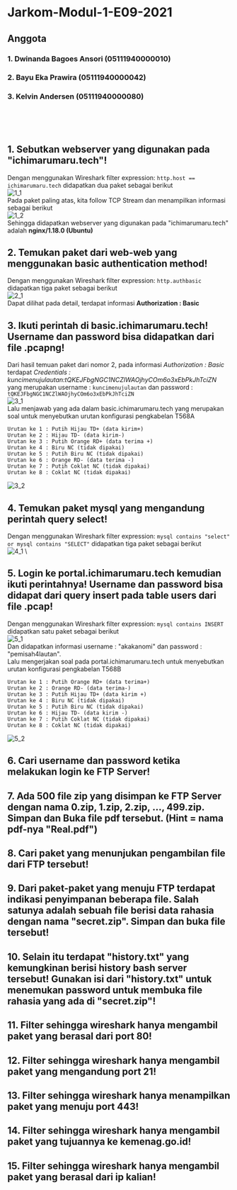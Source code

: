 # Jarkom-Modul-1-E09-2021

## Anggota
### 1. Dwinanda Bagoes Ansori (05111940000010)
### 2. Bayu Eka Prawira (05111940000042)
### 3. Kelvin Andersen (05111940000080)

<br><br><br>

## 1. Sebutkan webserver yang digunakan pada "ichimarumaru.tech"!
Dengan menggunakan Wireshark filter expression: ```http.host == ichimarumaru.tech``` didapatkan dua paket sebagai berikut \
![1_1](./Picture/No1_1.png) \
Pada paket paling atas, kita follow TCP Stream dan menampilkan informasi sebagai berikut \
![1_2](./Picture/No1_2.png) \
Sehingga didapatkan webserver yang digunakan pada "ichimarumaru.tech" adalah **nginx/1.18.0 (Ubuntu)**

## 2. Temukan paket dari web-web yang menggunakan basic authentication method!
Dengan menggunakan Wireshark filter expression: ```http.authbasic``` didapatkan tiga paket sebagai berikut \
![2_1](./Picture/No2_1.png) \
Dapat dilihat pada detail, terdapat informasi **Authorization : Basic**

## 3. Ikuti perintah di basic.ichimarumaru.tech! Username dan password bisa didapatkan dari file .pcapng!
Dari hasil temuan paket dari nomor 2, pada informasi *Authorization : Basic* terdapat *Credentials : kuncimenujulautan:tQKEJFbgNGC1NCZlWAOjhyCOm6o3xEbPkJhTciZN* yang merupakan username : ```kuncimenujulautan``` dan password : ```tQKEJFbgNGC1NCZlWAOjhyCOm6o3xEbPkJhTciZN``` \
![3_1](./Picture/No3_1.png) \
Lalu menjawab yang ada dalam basic.ichimarumaru.tech yang merupakan soal untuk menyebutkan urutan konfigurasi pengkabelan T568A
```
Urutan ke 1 : Putih Hijau TD+ (data kirim+)
Urutan ke 2 : Hijau TD- (data kirim-)
Urutan ke 3 : Putih Orange RD+ (data terima +)
Urutan ke 4 : Biru NC (tidak dipakai)
Urutan ke 5 : Putih Biru NC (tidak dipakai)
Urutan ke 6 : Orange RD- (data terima -)
Urutan ke 7 : Putih Coklat NC (tidak dipakai)
Urutan ke 8 : Coklat NC (tidak dipakai)
``` 
![3_2](./Picture/No3_2.png)

## 4. Temukan paket mysql yang mengandung perintah query select!
Dengan menggunakan Wireshark filter expression: ```mysql contains "select" or mysql contains "SELECT"``` didapatkan tiga paket sebagai berikut \
![4_1](./Picture/No4_1.png) \

## 5. Login ke portal.ichimarumaru.tech kemudian ikuti perintahnya! Username dan password bisa didapat dari query insert pada table users dari file .pcap!
Dengan menggunakan Wireshark filter expression: ```mysql contains INSERT``` didapatkan satu paket sebagai berikut \
![5_1](./Picture/No5_1.png) \
Dan didapatkan informasi username : "akakanomi" dan password : "pemisah4lautan". \
Lalu mengerjakan soal pada portal.ichimarumaru.tech untuk menyebutkan urutan konfigurasi pengkabelan T568B
```
Urutan ke 1 : Putih Orange RD+ (data terima+)
Urutan ke 2 : Orange RD- (data terima-)
Urutan ke 3 : Putih Hijau TD+ (data kirim +)
Urutan ke 4 : Biru NC (tidak dipakai)
Urutan ke 5 : Putih Biru NC (tidak dipakai)
Urutan ke 6 : Hijau TD- (data kirim -)
Urutan ke 7 : Putih Coklat NC (tidak dipakai)
Urutan ke 8 : Coklat NC (tidak dipakai)
```
![5_2](./Picture/No5_2.png)

## 6. Cari username dan password ketika melakukan login ke FTP Server!
## 7. Ada 500 file zip yang disimpan ke FTP Server dengan nama 0.zip, 1.zip, 2.zip, ..., 499.zip. Simpan dan Buka file pdf tersebut. (Hint = nama pdf-nya "Real.pdf")
## 8. Cari paket yang menunjukan pengambilan file dari FTP tersebut!
## 9. Dari paket-paket yang menuju FTP terdapat indikasi penyimpanan beberapa file. Salah satunya adalah sebuah file berisi data rahasia dengan nama "secret.zip". Simpan dan buka file tersebut!
## 10. Selain itu terdapat "history.txt" yang kemungkinan berisi history bash server tersebut! Gunakan isi dari "history.txt" untuk menemukan password untuk membuka file rahasia yang ada di "secret.zip"!
## 11. Filter sehingga wireshark hanya mengambil paket yang berasal dari port 80!
## 12. Filter sehingga wireshark hanya mengambil paket yang mengandung port 21!
## 13. Filter sehingga wireshark hanya menampilkan paket yang menuju port 443!
## 14. Filter sehingga wireshark hanya mengambil paket yang tujuannya ke kemenag.go.id!
## 15. Filter sehingga wireshark hanya mengambil paket yang berasal dari ip kalian!